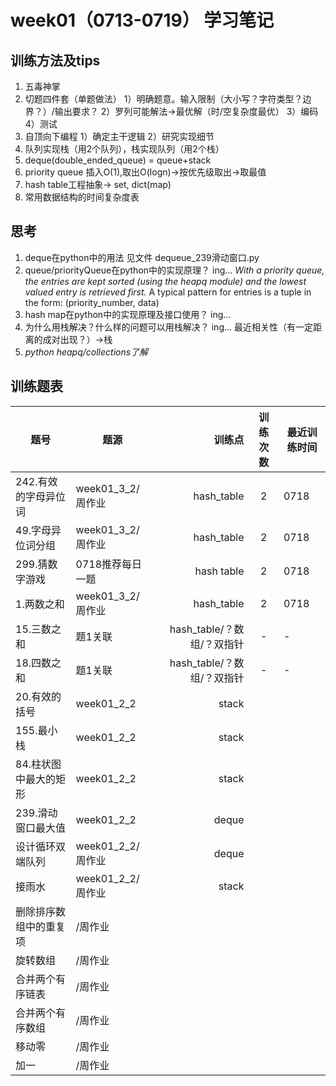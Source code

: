 # week01（0713-0719） 学习笔记
## 训练方法及tips
1. 五毒神掌
2. 切题四件套（单题做法）
1）明确题意。输入限制（大小写？字符类型？边界？）/输出要求？
2）罗列可能解法->最优解（时/空复杂度最优）
3）编码
4）测试
3. 自顶向下编程
1）确定主干逻辑
2）研究实现细节
4. 队列实现栈（用2个队列），栈实现队列（用2个栈）
5. deque(double_ended_queue) = queue+stack
6. priority queue 插入O(1),取出O(logn)->按优先级取出->取最值
7. hash table工程抽象-> set, dict(map)
8. 常用数据结构的时间复杂度表

## 思考
1. deque在python中的用法
见文件 dequeue_239滑动窗口.py
2. queue/priorityQueue在python中的实现原理？
ing...
*With a priority queue, the entries are kept sorted (using the heapq module) and the lowest valued entry is retrieved first.*
A typical pattern for entries is a tuple in the form: (priority_number, data)
3. hash map在python中的实现原理及接口使用？
ing...
4. 为什么用栈解决？什么样的问题可以用栈解决？
ing...
最近相关性（有一定距离的成对出现？）->栈
5. *python heapq/collections了解*

## 训练题表
| 题号 |题源| 训练点 | 训练次数  |最近训练时间|
| --------   |---- | -----:  | :----:  |----|
| 242.有效的字母异位词|week01_3_2/周作业 | hash_table  |   2     |0718|
| 49.字母异位词分组|week01_3_2/周作业 | hash_table  |   2     |0718|
| 299.猜数字游戏 |0718推荐每日一题| hash table  |  2    |  0718  |
| 1.两数之和|week01_3_2/周作业 | hash_table  |   2     |0718|
| 15.三数之和|题1关联 | hash_table/？数组/？双指针| -     |-|
| 18.四数之和|题1关联 | hash_table/？数组/？双指针| -     |-|
|20.有效的括号|week01_2_2|stack||||
|155.最小栈|week01_2_2|stack||||
|84.柱状图中最大的矩形|week01_2_2|stack||||
|239.滑动窗口最大值|week01_2_2|deque||||
|设计循环双端队列|week01_2_2/周作业|deque||||
|接雨水|week01_2_2/周作业|stack||||
|删除排序数组中的重复项|/周作业|||||
|旋转数组|/周作业|||||
|合并两个有序链表|/周作业|||||
|合并两个有序数组|/周作业|||||
|移动零|/周作业|||||
|加一|/周作业|||||
